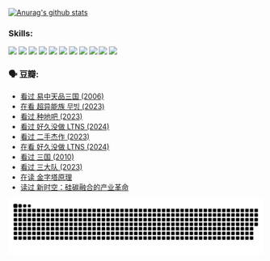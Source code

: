 
[![Anurag's github stats](https://github-readme-stats.vercel.app/api?username=w940853815)](https://github.com/anuraghazra/github-readme-stats)

### Skills:

<code><img height="32" src="https://cdn.jsdelivr.net/npm/simple-icons@v5/icons/python.svg"></code>
<code><img height="32" src="https://cdn.jsdelivr.net/npm/simple-icons@v5/icons/javascript.svg"></code>
<code><img height="32" src="https://cdn.jsdelivr.net/npm/simple-icons@v5/icons/django.svg"></code>
<code><img height="32" src="https://cdn.jsdelivr.net/npm/simple-icons@v5/icons/flask.svg"></code>
<code><img height="32" src="https://cdn.jsdelivr.net/npm/simple-icons@v5/icons/vuetify.svg"></code>
<code><img height="32" src="https://cdn.jsdelivr.net/npm/simple-icons@v5/icons/git.svg"></code>
<code><img height="32" src="https://cdn.jsdelivr.net/npm/simple-icons@v5/icons/docker.svg"></code>
<code><img height="32" src="https://cdn.jsdelivr.net/npm/simple-icons@v5/icons/postgresql.svg"></code>
<code><img height="32" src="https://cdn.jsdelivr.net/npm/simple-icons@v5/icons/elasticsearch.svg"></code>
<code><img height="32" src="https://cdn.jsdelivr.net/npm/simple-icons@v5/icons/macos.svg"></code>
<code><img height="32" src="https://cdn.jsdelivr.net/npm/simple-icons@v5/icons/linux.svg"></code>

### 🗣 豆瓣:

<!-- DOUBAN-ACTIVITIES:START -->
- [看过 易中天品三国‎ (2006)](https://www.douban.com/people/136069238/status/4529910812/?_i=08575255)
- [在看 超异能族 무빙‎ (2023)](https://www.douban.com/people/136069238/status/4527291077/?_i=08575255)
- [看过 种地吧‎ (2023)](https://www.douban.com/people/136069238/status/4527289637/?_i=08575255)
- [看过 好久没做 LTNS‎ (2024)](https://www.douban.com/people/136069238/status/4527289515/?_i=08575255)
- [看过 二手杰作‎ (2023)](https://www.douban.com/people/136069238/status/4522502716/?_i=08575255)
- [在看 好久没做 LTNS‎ (2024)](https://www.douban.com/people/136069238/status/4521969883/?_i=08575255)
- [看过 三国‎ (2010)](https://www.douban.com/people/136069238/status/4521634661/?_i=08575255)
- [看过 三大队‎ (2023)](https://www.douban.com/people/136069238/status/4510323325/?_i=08575255)
- [在读 金字塔原理](https://www.douban.com/people/136069238/status/4507497587/?_i=08575255)
- [读过 新时空：硅碳融合的产业革命](https://www.douban.com/people/136069238/status/4506659177/?_i=08575255)
<!-- DOUBAN-ACTIVITIES:END -->


![Snake animation](https://raw.githubusercontent.com/w940853815/w940853815/output/github-contribution-grid-snake.svg)

<!--
**w940853815/w940853815** is a ✨ _special_ ✨ repository because its `README.md` (this file) appears on your GitHub profile.

Here are some ideas to get you started:

- 🔭 I’m currently working on ...
- 🌱 I’m currently learning ...
- 👯 I’m looking to collaborate on ...
- 🤔 I’m looking for help with ...
- 💬 Ask me about ...
- 📫 How to reach me: ...
- 😄 Pronouns: ...
- ⚡ Fun fact: ...
-->
